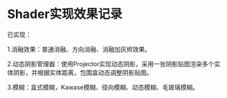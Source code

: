 # Shader实现效果记录

已实现：

1.消融效果：普通消融、方向消融、消融加灰烬效果。

2.动态阴影管理器：使用Projector实现动态阴影，采用一张阴影贴图渲染多个实体阴影，并根据实体距离，包围盒动态调整阴影贴图。

3.模糊：盒式模糊，Kawase模糊、径向模糊、动态模糊、毛玻璃模糊。
